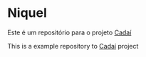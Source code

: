 # Niquel

Este é um repositório para o projeto [Cadaí](https://codaí.growdev.com.br/)

This is a example repository to [Cadaí](https://codaí.growdev.com.br/) project
